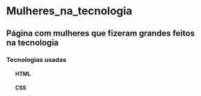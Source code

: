 # Mulheres_na_tecnologia
<!DOCTYPE html>
<html lang="pt-br">
  <head>
    <meta charset="utf-8">
  </head>
  <body>
    <h2> Página com mulheres que fizeram grandes feitos na tecnologia </h2>
    <h3> Tecnologias usadas </h3>
    <ul>
      <h4> HTML </h4>
      <h4> CSS </h4>
    </ul>
  </body>
</html>

